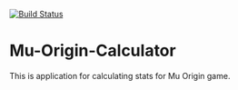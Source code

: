 [![Build Status](https://app.travis-ci.com/Gomer0513/Mu-Origin-Calculator.svg?branch=master)](https://app.travis-ci.com/Gomer0513/Mu-Origin-Calculator)

# Mu-Origin-Calculator
This is application for calculating stats for Mu Origin game.
